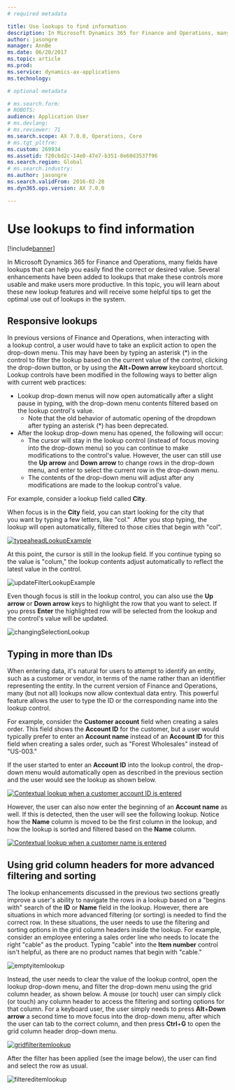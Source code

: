 ```yaml
---
# required metadata

title: Use lookups to find information
description: In Microsoft Dynamics 365 for Finance and Operations, many fields have lookups that can help you easily find the correct or desired value. Several enhancements have been added to lookups that make these controls more usable and make users more productive. In this topic, you will learn about these new lookup features and will receive some helpful tips to get the optimal use out of lookups in the system.  
author: jasongre
manager: AnnBe
ms.date: 06/20/2017
ms.topic: article
ms.prod: 
ms.service: dynamics-ax-applications
ms.technology: 

# optional metadata

# ms.search.form: 
# ROBOTS: 
audience: Application User
# ms.devlang: 
# ms.reviewer: 71
ms.search.scope: AX 7.0.0, Operations, Core
# ms.tgt_pltfrm: 
ms.custom: 269934
ms.assetid: f20cbd2c-14e0-47e7-b351-8e60d3537f96
ms.search.region: Global
# ms.search.industry: 
ms.author: jasongre
ms.search.validFrom: 2016-02-28
ms.dyn365.ops.version: AX 7.0.0

---
```


# Use lookups to find information

[!include[banner](../includes/banner.md)]


In Microsoft Dynamics 365 for Finance and Operations, many fields have lookups that can help you easily find the correct or desired value. Several enhancements have been added to lookups that make these controls more usable and make users more productive. In this topic, you will learn about these new lookup features and will receive some helpful tips to get the optimal use out of lookups in the system.  

Responsive lookups
------------------

In previous versions of Finance and Operations, when interacting with a lookup control, a user would have to take an explicit action to open the drop-down menu. This may have been by typing an asterisk (\*) in the control to filter the lookup based on the current value of the control, clicking the drop-down button, or by using the **Alt**+**Down arrow** keyboard shortcut. Lookup controls have been modified in the following ways to better align with current web practices:

-   Lookup drop-down menus will now open automatically after a slight pause in typing, with the drop-down menu contents filtered based on the lookup control's value.
    -   Note that the old behavior of automatic opening of the dropdown after typing an asterisk (\*) has been deprecated.
-   After the lookup drop-down menu has opened, the following will occur:
    -   The cursor will stay in the lookup control (instead of focus moving into the drop-down menu) so you can continue to make modifications to the control's value. However, the user can still use the **Up arrow** and **Down arrow** to change rows in the drop-down menu, and enter to select the current row in the drop-down menu.
    -   The contents of the drop-down menu will adjust after any modifications are made to the lookup control's value.

For example, consider a lookup field called **City**. 

When focus is in the **City** field, you can start looking for the city that you want by typing a few letters, like "col."  After you stop typing, the lookup will open automatically, filtered to those cities that begin with "col". 

[![typeaheadLookupExample](./media/typeaheadlookupexample.png)](./media/typeaheadlookupexample.png) 

At this point, the cursor is still in the lookup field. If you continue typing so the value is "colum," the lookup contents adjust automatically to reflect the latest value in the control. 

![updateFilterLookupExample](./media/updatefilterlookupexample.png) 

Even though focus is still in the lookup control, you can also use the **Up arrow** or **Down arrow** keys to highlight the row that you want to select. If you press **Enter** the highlighted row will be selected from the lookup and the control's value will be updated. 

![changingSelectionLookup](./media/changingselectionlookup.png)

## Typing in more than IDs
When entering data, it's natural for users to attempt to identify an entity, such as a customer or vendor, in terms of the name rather than an identifier representing the entity. In the current version of Finance and Operations, many (but not all) lookups now allow contextual data entry. This powerful feature allows the user to type the ID or the corresponding name into the lookup control. 

For example, consider the **Customer account** field when creating a sales order. This field shows the **Account ID** for the customer, but a user would typically prefer to enter an **Account name** instead of an **Account ID** for this field when creating a sales order, such as "Forest Wholesales" instead of "US-003."

If the user started to enter an **Account ID** into the lookup control, the drop-down menu would automatically open as described in the previous section and the user would see the lookup as shown below.

[![Contextual lookup when a customer account ID is entered](./media/howtocontextuallookups-1.png)](./media/howtocontextuallookups-1.png)

However, the user can also now enter the beginning of an **Account name** as well. If this is detected, then the user will see the following lookup. Notice how the **Name** column is moved to be the first column in the lookup, and how the lookup is sorted and filtered based on the **Name** column.

[![Contextual lookup when a customer name is entered](./media/howtocontextuallookups-2.png)](./media/howtocontextuallookups-2.png)

## Using grid column headers for more advanced filtering and sorting
The lookup enhancements discussed in the previous two sections greatly improve a user's ability to navigate the rows in a lookup based on a "begins with" search of the **ID** or **Name** field in the lookup. However, there are situations in which more advanced filtering (or sorting) is needed to find the correct row. In these situations, the user needs to use the filtering and sorting options in the grid column headers inside the lookup. For example, consider an employee entering a sales order line who needs to locate the right "cable" as the product. Typing "cable" into the **Item number** control isn't helpful, as there are no product names that begin with "cable." 

![emptyitemlookup](./media/emptyitemlookup.png) 

Instead, the user needs to clear the value of the lookup control, open the lookup drop-down menu, and filter the drop-down menu using the grid column header, as shown below. A mouse (or touch) user can simply click (or touch) any column header to access the filtering and sorting options for that column. For a keyboard user, the user simply needs to press **Alt**+**Down** **arrow** a second time to move focus into the drop-down menu, after which the user can tab to the correct column, and then press **Ctrl**+**G** to open the grid column header drop-down menu. 

[![gridfilteritemlookup](./media/gridfilteritemlookup.png)](./media/gridfilteritemlookup.png) 

After the filter has been applied (see the image below), the user can find and select the row as usual. 

![filtereditemlookup](./media/filtereditemlookup.png)



